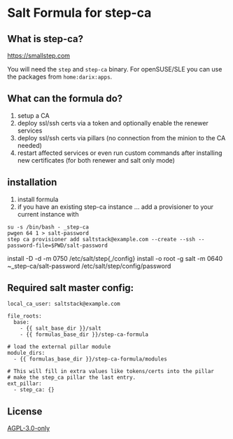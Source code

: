 # Salt Formula for step-ca

## What is step-ca?

https://smallstep.com

You will need the `step` and `step-ca` binary. For openSUSE/SLE you can use the packages
from `home:darix:apps`.

## What can the formula do?

1. setup a CA
2. deploy ssl/ssh certs via a token and optionally enable the renewer services
3. deploy ssl/ssh certs via pillars (no connection from the minion to the CA needed)
4. restart affected services or even run custom commands after installing new certificates
   (for both renewer and salt only mode)

## installation

1. install formula
2. if you have an existing step-ca instance ... add a provisioner to your current instance with

```
su -s /bin/bash - _step-ca
pwgen 64 1 > salt-password
step ca provisioner add saltstack@example.com --create --ssh --password-file=$PWD/salt-password
```

install -D -d -m 0750 /etc/salt/step{,/config}
install -o root -g salt -m 0640 ~_step-ca/salt-password /etc/salt/step/config/password

## Required salt master config:

```
local_ca_user: saltstack@example.com

file_roots:
  base:
    - {{ salt_base_dir }}/salt
    - {{ formulas_base_dir }}/step-ca-formula

# load the external pillar module
module_dirs:
  - {{ formulas_base_dir }}/step-ca-formula/modules

# This will fill in extra values like tokens/certs into the pillar
# make the step_ca pillar the last entry.
ext_pillar:
  - step_ca: {}
```

## License

[AGPL-3.0-only](https://spdx.org/licenses/AGPL-3.0-only.html)